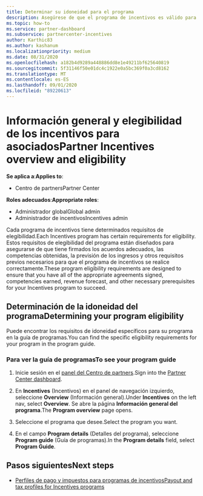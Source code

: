 ```yaml
---
title: Determinar su idoneidad para el programa
description: Asegúrese de que el programa de incentivos es válido para que pueda realizar el pago.
ms.topic: how-to
ms.service: partner-dashboard
ms.subservice: partnercenter-incentives
author: Karthic83
ms.author: kashanum
ms.localizationpriority: medium
ms.date: 08/31/2020
ms.openlocfilehash: a182b4d9289a448886dd8e1e49211bf625640819
ms.sourcegitcommit: 5f31146f50e01dc4c1922e0a5bc369f0a3cd8162
ms.translationtype: MT
ms.contentlocale: es-ES
ms.lasthandoff: 09/01/2020
ms.locfileid: "89220613"
---
```

# <a name="partner-incentives-overview-and-eligibility"></a><span data-ttu-id="9dc54-103">Información general y elegibilidad de los incentivos para asociados</span><span class="sxs-lookup"><span data-stu-id="9dc54-103">Partner Incentives overview and eligibility</span></span> 

<span data-ttu-id="9dc54-104">**Se aplica a**:</span><span class="sxs-lookup"><span data-stu-id="9dc54-104">**Applies to**:</span></span>

- <span data-ttu-id="9dc54-105">Centro de partners</span><span class="sxs-lookup"><span data-stu-id="9dc54-105">Partner Center</span></span>

<span data-ttu-id="9dc54-106">**Roles adecuados**:</span><span class="sxs-lookup"><span data-stu-id="9dc54-106">**Appropriate roles**:</span></span>

- <span data-ttu-id="9dc54-107">Administrador global</span><span class="sxs-lookup"><span data-stu-id="9dc54-107">Global admin</span></span>
- <span data-ttu-id="9dc54-108">Administrador de incentivos</span><span class="sxs-lookup"><span data-stu-id="9dc54-108">Incentives admin</span></span>

 <span data-ttu-id="9dc54-109">Cada programa de incentivos tiene determinados requisitos de elegibilidad.</span><span class="sxs-lookup"><span data-stu-id="9dc54-109">Each Incentives program has certain requirements for eligibility.</span></span> <span data-ttu-id="9dc54-110">Estos requisitos de elegibilidad del programa están diseñados para asegurarse de que tiene firmados los acuerdos adecuados, las competencias obtenidas, la previsión de los ingresos y otros requisitos previos necesarios para que el programa de incentivos se realice correctamente.</span><span class="sxs-lookup"><span data-stu-id="9dc54-110">These program eligibility requirements are designed to ensure that you have all of the appropriate agreements signed, competencies earned, revenue forecast, and other necessary prerequisites for your Incentives program to succeed.</span></span>

## <a name="determining-your-program-eligibility"></a><span data-ttu-id="9dc54-111">Determinación de la idoneidad del programa</span><span class="sxs-lookup"><span data-stu-id="9dc54-111">Determining your program eligibility</span></span>

<span data-ttu-id="9dc54-112">Puede encontrar los requisitos de idoneidad específicos para su programa en la guía de programas.</span><span class="sxs-lookup"><span data-stu-id="9dc54-112">You can find the specific eligibility requirements for your program in the program guide.</span></span> 

### <a name="to-see-your-program-guide"></a><span data-ttu-id="9dc54-113">Para ver la guía de programas</span><span class="sxs-lookup"><span data-stu-id="9dc54-113">To see your program guide</span></span>

1. <span data-ttu-id="9dc54-114">Inicie sesión en el [panel del Centro de partners](https://partner.microsoft.com/dashboard/).</span><span class="sxs-lookup"><span data-stu-id="9dc54-114">Sign into the [Partner Center dashboard](https://partner.microsoft.com/dashboard/).</span></span>

2. <span data-ttu-id="9dc54-115">En **Incentives** (Incentivos) en el panel de navegación izquierdo, seleccione **Overview** (Información general).</span><span class="sxs-lookup"><span data-stu-id="9dc54-115">Under **Incentives** on the left nav, select **Overview**.</span></span> <span data-ttu-id="9dc54-116">Se abre la página **Información general del programa**.</span><span class="sxs-lookup"><span data-stu-id="9dc54-116">The **Program overview** page opens.</span></span>

3. <span data-ttu-id="9dc54-117">Seleccione el programa que desee.</span><span class="sxs-lookup"><span data-stu-id="9dc54-117">Select the program you want.</span></span>

4. <span data-ttu-id="9dc54-118">En el campo **Program details** (Detalles del programa), seleccione **Program guide** (Guía de programas).</span><span class="sxs-lookup"><span data-stu-id="9dc54-118">In the **Program details** field, select **Program Guide**.</span></span>

## <a name="next-steps"></a><span data-ttu-id="9dc54-119">Pasos siguientes</span><span class="sxs-lookup"><span data-stu-id="9dc54-119">Next steps</span></span>

- [<span data-ttu-id="9dc54-120">Perfiles de pago y impuestos para programas de incentivos</span><span class="sxs-lookup"><span data-stu-id="9dc54-120">Payout and tax profiles for Incentives programs</span></span>](incentives-create-and-manage-your-payout-and-tax-profiles.md)